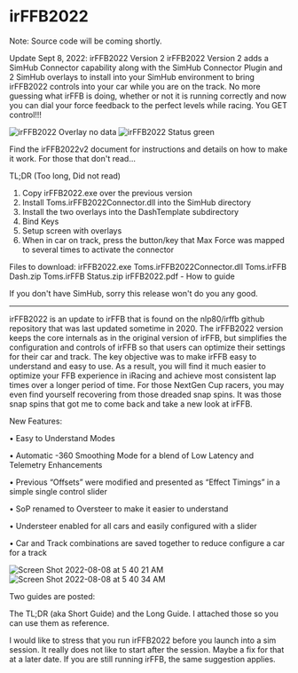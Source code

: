 # irFFB2022
Note: Source code will be coming shortly.  

Update Sept 8, 2022:  irFFB2022 Version 2
irFFB2022 Version 2 adds a SimHub Connector capability along with the SimHub Connector Plugin and 2 SimHub overlays to install into your SimHub environment to bring irFFB2022 controls into your car while you are on the track.  No more guessing what irFFB is doing, whether or not it is running correctly and now you can dial your force feedback to the perfect levels while racing. You GET control!!!

![irFFB2022 Overlay no data](https://user-images.githubusercontent.com/8271391/189239935-31e69f93-8367-40de-b0c4-ab66251cda01.png)   ![irFFB2022 Status green](https://user-images.githubusercontent.com/8271391/189239958-9b7ac50e-cc55-4860-8a8f-4de308d41e94.png)

Find the irFFB2022v2 document for instructions and details on how to make it work.  For those that don't read...

TL;DR (Too long, Did not read)
1.	Copy irFFB2022.exe over the previous version
2.	Install Toms.irFFB2022Connector.dll into the SimHub directory
3.	Install the two overlays into the DashTemplate subdirectory
4.	Bind Keys
5.	Setup screen with overlays
6.	When in car on track, press the button/key that Max Force was mapped to several times to activate the connector 

Files to download:
irFFB2022.exe
Toms.irFFB2022Connector.dll
Toms.irFFB Dash.zip
Toms.irFFB Status.zip
irFFB2022.pdf - How to guide


If you don't have SimHub, sorry this release won't do you any good. 

-----------------------

irFFB2022 is an update to irFFB that is found on the nlp80/irffb github repository that was last updated sometime in 2020.  The irFFB2022 version keeps the core internals as in the original version of irFFB, but simplifies the configuration and controls of irFFB so that users can optimize their settings for their car and track.   The key objective was to make irFFB easy to understand and easy to use. As a result, you will find it much easier to optimize your FFB experience in iRacing and achieve most consistent lap times over a longer period of time.  For those NextGen Cup racers, you may even find yourself recovering from those dreaded snap spins. It was those snap spins that got me to come back and take a new look at irFFB.

New Features:

•	Easy to Understand Modes

•	Automatic -360 Smoothing Mode for a blend of Low Latency and Telemetry Enhancements

•	Previous “Offsets” were modified and presented as “Effect Timings” in a simple single control slider

•	SoP renamed to Oversteer to make it easier to understand

•	Understeer enabled for all cars and easily configured with a slider

•	Car and Track combinations are saved together to reduce configure a car for a track

![Screen Shot 2022-08-08 at 5 40 21 AM](https://user-images.githubusercontent.com/8271391/183484997-ffed5e9e-df1c-43fa-b0d0-75975f3f113c.png)
![Screen Shot 2022-08-08 at 5 40 34 AM](https://user-images.githubusercontent.com/8271391/183485016-a027c9c7-e594-4e1b-8be1-356b5acd3c3d.png)

Two guides are posted:

The TL;DR (aka Short Guide) and the Long Guide.  I attached those so you can use them as reference.

I would like to stress that you run irFFB2022 before you launch into a sim session.  It really does not like to start after the session.  Maybe a fix for that at a later date.  If you are still running irFFB, the same suggestion applies.
